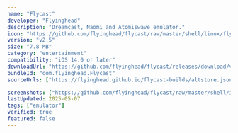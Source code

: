 ```yaml
---
name: "Flycast"
developer: "Flyinghead"
description: "Dreamcast, Naomi and Atomiswave emulator."
icon: "https://github.com/flyinghead/flycast/raw/master/shell/linux/flycast.png"
version: "v2.5"
size: "7.8 MB"
category: "entertainment"
compatibility: "iOS 14.0 or later"
downloadUrl: "https://github.com/flyinghead/flycast/releases/download/v2.5/Flycast-2.5.ipa"
bundleId: "com.flyinghead.Flycast"
sourceUrls: ["https://flyinghead.github.io/flycast-builds/altstore.json"]

screenshots: ["https://github.com/flyinghead/flycast/raw/master/shell/imgs/screenshot1.png","https://github.com/flyinghead/flycast/raw/master/shell/imgs/screenshot2.png","https://github.com/flyinghead/flycast/raw/master/shell/imgs/screenshot3.png"]
lastUpdated: 2025-05-07
tags: ["emulator"]
verified: true
featured: false
---
```

